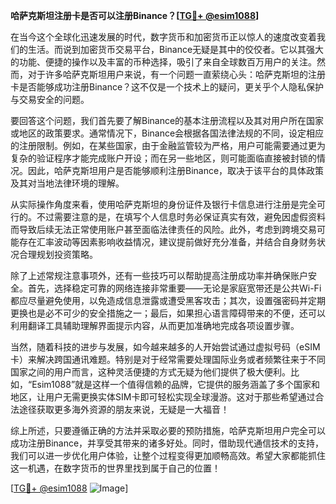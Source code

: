 **哈萨克斯坦注册卡是否可以注册Binance？[[TG💪+ @esim1088](https://t.me/s/esim1088)]**

在当今这个全球化迅速发展的时代，数字货币和加密货币正以惊人的速度改变着我们的生活。而说到加密货币交易平台，Binance无疑是其中的佼佼者。它以其强大的功能、便捷的操作以及丰富的币种选择，吸引了来自全球数百万用户的关注。然而，对于许多哈萨克斯坦用户来说，有一个问题一直萦绕心头：哈萨克斯坦的注册卡是否能够成功注册Binance？这不仅是一个技术上的疑问，更关乎个人隐私保护与交易安全的问题。

要回答这个问题，我们首先要了解Binance的基本注册流程以及其对用户所在国家或地区的政策要求。通常情况下，Binance会根据各国法律法规的不同，设定相应的注册限制。例如，在某些国家，由于金融监管较为严格，用户可能需要通过更为复杂的验证程序才能完成账户开设；而在另一些地区，则可能面临直接被封锁的情况。因此，哈萨克斯坦用户是否能够顺利注册Binance，取决于该平台的具体政策及其对当地法律环境的理解。

从实际操作角度来看，使用哈萨克斯坦的身份证件及银行卡信息进行注册是完全可行的。不过需要注意的是，在填写个人信息时务必保证真实有效，避免因虚假资料而导致后续无法正常使用账户甚至面临法律责任的风险。此外，考虑到跨境交易可能存在汇率波动等因素影响收益情况，建议提前做好充分准备，并结合自身财务状况合理规划投资策略。

除了上述常规注意事项外，还有一些技巧可以帮助提高注册成功率并确保账户安全。首先，选择稳定可靠的网络连接非常重要——无论是家庭宽带还是公共Wi-Fi都应尽量避免使用，以免造成信息泄露或遭受黑客攻击；其次，设置强密码并定期更换也是必不可少的安全措施之一；最后，如果担心语言障碍带来的不便，还可以利用翻译工具辅助理解界面提示内容，从而更加准确地完成各项设置步骤。

当然，随着科技的进步与发展，如今越来越多的人开始尝试通过虚拟号码（eSIM卡）来解决跨国通讯难题。特别是对于经常需要处理国际业务或者频繁往来于不同国家之间的用户而言，这种灵活便捷的方式无疑为他们提供了极大便利。比如，“Esim1088”就是这样一个值得信赖的品牌，它提供的服务涵盖了多个国家和地区，让用户无需更换实体SIM卡即可轻松实现全球漫游。这对于那些希望通过合法途径获取更多海外资源的朋友来说，无疑是一大福音！

综上所述，只要遵循正确的方法并采取必要的预防措施，哈萨克斯坦用户完全可以成功注册Binance，并享受其带来的诸多好处。同时，借助现代通信技术的支持，我们可以进一步优化用户体验，让整个过程变得更加顺畅高效。希望大家都能抓住这一机遇，在数字货币的世界里找到属于自己的位置！

[[TG💪+ @esim1088](https://t.me/s/esim1088) ![Image](https://i.postimg.cc/4NQfJmqS/Snipaste-2025-05-13-00-14-12.png)]